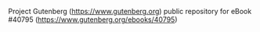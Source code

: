 Project Gutenberg (https://www.gutenberg.org) public repository for eBook #40795 (https://www.gutenberg.org/ebooks/40795)
